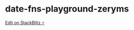 # date-fns-playground-zeryms

[Edit on StackBlitz ⚡️](https://stackblitz.com/edit/date-fns-playground-zeryms)